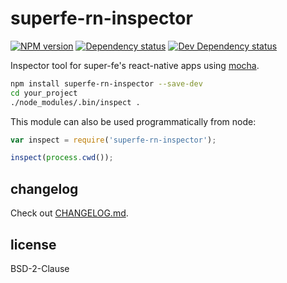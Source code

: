 # superfe-rn-inspector
[![NPM version][npm-image]][npm-url] [![Dependency status][david-dm-image]][david-dm-url] [![Dev Dependency status][david-dm-dev-image]][david-dm-dev-url]

Inspector tool for super-fe's react-native apps using [mocha](https://mochajs.org/).

```sh
npm install superfe-rn-inspector --save-dev
cd your_project
./node_modules/.bin/inspect .
```

This module can also be used programmatically from node:

```js
var inspect = require('superfe-rn-inspector');

inspect(process.cwd());
```

## changelog

Check out [CHANGELOG.md](CHANGELOG.md).

## license

BSD-2-Clause

[npm-url]: https://npmjs.org/package/superfe-rn-inspector
[npm-image]: http://img.shields.io/npm/v/superfe-rn-inspector.svg
[david-dm-url]:https://david-dm.org/super-fe/superfe-rn-inspector
[david-dm-image]:https://img.shields.io/david/super-fe/superfe-rn-inspector.svg
[david-dm-dev-url]:https://david-dm.org/super-fe/superfe-rn-inspector?type=dev
[david-dm-dev-image]:https://img.shields.io/david/dev/super-fe/superfe-rn-inspector.svg